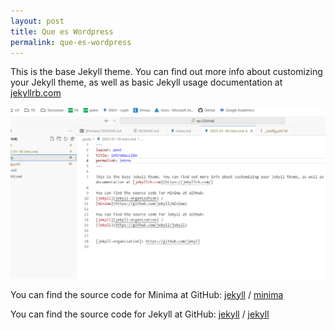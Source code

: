 ```yaml
---
layout: post
title: Que es Wordpress
permalink: que-es-wordpress
---
```


This is the base Jekyll theme. You can find out more info about customizing your Jekyll theme, as well as basic Jekyll usage documentation at [jekyllrb.com](https://jekyllrb.com/)

![Imagen del escritorio de Visual Code](images/image.png)

You can find the source code for Minima at GitHub:
[jekyll][jekyll-organization] /
[minima](https://github.com/jekyll/minima)

You can find the source code for Jekyll at GitHub:
[jekyll][jekyll-organization] /
[jekyll](https://github.com/jekyll/jekyll)


[jekyll-organization]: https://github.com/jekyll
